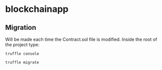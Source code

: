 # blockchainapp

## Migration
Will be made each time the Contract.sol file is modified.
Inside the root of the project type:
```
truffle console
```
```
truffle migrate
```
